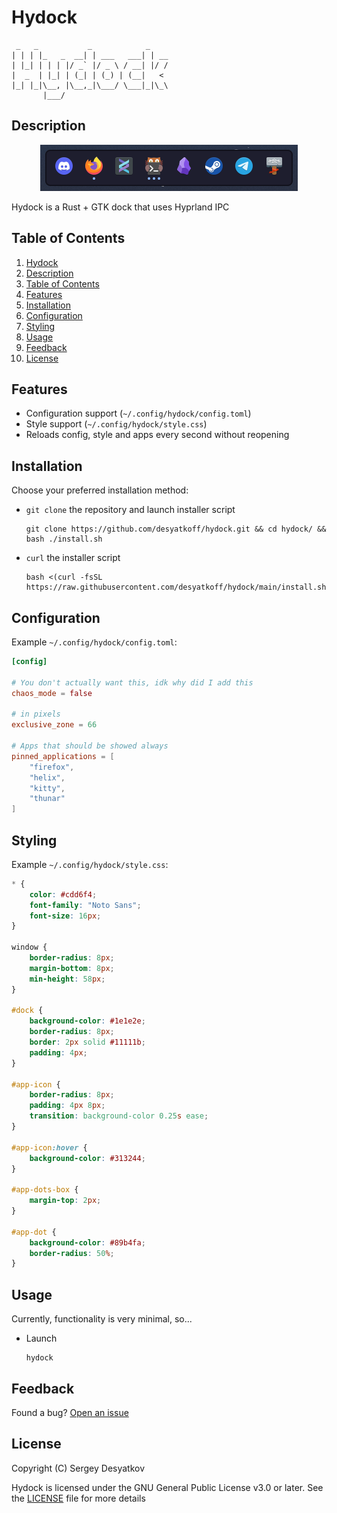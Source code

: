 # Hydock

```
 _   _           _            _    
| | | |_   _  __| | ___   ___| | __
| |_| | | | |/ _` |/ _ \ / __| |/ /
|  _  | |_| | (_| | (_) | (__|   < 
|_| |_|\__, |\__,_|\___/ \___|_|\_\
       |___/                       
```

## Description

<p align="center"><img src="assets/preview.png"/></p>

Hydock is a Rust + GTK dock that uses Hyprland IPC

## Table of Contents

1. [Hydock](#hydock)
2. [Description](#description)
3. [Table of Contents](#table-of-contents)
4. [Features](#features)
5. [Installation](#installation)
6. [Configuration](#configuration)
7. [Styling](#styling)
8. [Usage](#usage)
9. [Feedback](#feedback)
10. [License](#license)

## Features

* Configuration support (`~/.config/hydock/config.toml`)
* Style support (`~/.config/hydock/style.css`)
* Reloads config, style and apps every second without reopening

## Installation

Choose your preferred installation method:

* `git clone` the repository and launch installer script
    ```Shell
    git clone https://github.com/desyatkoff/hydock.git && cd hydock/ && bash ./install.sh
    ```
* `curl` the installer script
    ```Shell
    bash <(curl -fsSL https://raw.githubusercontent.com/desyatkoff/hydock/main/install.sh)
    ```

## Configuration

Example `~/.config/hydock/config.toml`:

```TOML
[config]

# You don't actually want this, idk why did I add this
chaos_mode = false

# in pixels
exclusive_zone = 66

# Apps that should be showed always
pinned_applications = [
    "firefox",
    "helix",
    "kitty",
    "thunar"
]
```

## Styling

Example `~/.config/hydock/style.css`:

```CSS
* {
    color: #cdd6f4;
    font-family: "Noto Sans";
    font-size: 16px;
}

window {
    border-radius: 8px;
    margin-bottom: 8px;
    min-height: 58px;
}

#dock {
    background-color: #1e1e2e;
    border-radius: 8px;
    border: 2px solid #11111b;
    padding: 4px;
}

#app-icon {
    border-radius: 8px;
    padding: 4px 8px;
    transition: background-color 0.25s ease;
}

#app-icon:hover {
    background-color: #313244;
}

#app-dots-box {
    margin-top: 2px;
}

#app-dot {
    background-color: #89b4fa;
    border-radius: 50%;
}
```

## Usage

Currently, functionality is very minimal, so...

* Launch
    ```Shell
    hydock
    ```

## Feedback  

Found a bug? [Open an issue](https://github.com/desyatkoff/hydock/issues/new)

## License

Copyright (C) Sergey Desyatkov

Hydock is licensed under the GNU General Public License v3.0 or later. See the [LICENSE](LICENSE) file for more details
